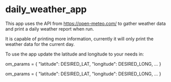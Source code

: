 # daily_weather_app

This app uses the API from https://open-meteo.com/ to gather weather data and print a daily weather report when run.

It is capable of printing more information, currently it will only print the weather data for the current day.

To use the app update the latitude and longitude to your needs in:

om_params = {
"latitude": DESIRED_LAT,
"longitude": DESIRED_LONG,
...
}

om_params = {
"latitude": DESIRED_LAT,
"longitude": DESIRED_LONG,
...
}
